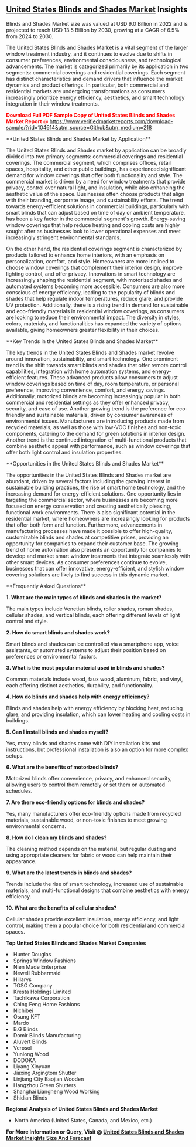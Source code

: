 <h2><a href="https://www.verifiedmarketreports.com/download-sample/?rid=104614&amp;utm_source=Github&amp;utm_medium=218" target="_blank">United States Blinds and Shades Market</a> Insights</h2><p>Blinds and Shades Market size was valued at USD 9.0 Billion in 2022 and is projected to reach USD 13.5 Billion by 2030, growing at a CAGR of 6.5% from 2024 to 2030.</p><p> <p>The United States Blinds and Shades Market is a vital segment of the larger window treatment industry, and it continues to evolve due to shifts in consumer preferences, environmental consciousness, and technological advancements. The market is categorized primarily by its application in two segments: commercial coverings and residential coverings. Each segment has distinct characteristics and demand drivers that influence the market dynamics and product offerings. In particular, both commercial and residential markets are undergoing transformations as consumers increasingly prioritize energy efficiency, aesthetics, and smart technology integration in their window treatments.</p> <p><p><span class=""><span style="color: #ff0000;"><strong>Download Full PDF Sample Copy of United States Blinds and Shades Market Report</strong> @ </span><a href="https://www.verifiedmarketreports.com/download-sample/?rid=104614&amp;utm_source=Github&amp;utm_medium=218" target="_blank">https://www.verifiedmarketreports.com/download-sample/?rid=104614&amp;utm_source=Github&amp;utm_medium=218</a></span></p></p> <p>**United States Blinds and Shades Market by Application**</p> <p>The United States Blinds and Shades market by application can be broadly divided into two primary segments: commercial coverings and residential coverings. The commercial segment, which comprises offices, retail spaces, hospitality, and other public buildings, has experienced significant demand for window coverings that offer both functionality and style. The commercial market is driven by a need for window treatments that provide privacy, control over natural light, and insulation, while also enhancing the aesthetic value of the space. Businesses often choose products that align with their branding, corporate image, and sustainability efforts. The trend towards energy-efficient solutions in commercial buildings, particularly with smart blinds that can adjust based on time of day or ambient temperature, has been a key factor in the commercial segment's growth. Energy-saving window coverings that help reduce heating and cooling costs are highly sought after as businesses look to lower operational expenses and meet increasingly stringent environmental standards. <p>On the other hand, the residential coverings segment is characterized by products tailored to enhance home interiors, with an emphasis on personalization, comfort, and style. Homeowners are more inclined to choose window coverings that complement their interior design, improve lighting control, and offer privacy. Innovations in smart technology are increasingly shaping the residential segment, with motorized shades and automated systems becoming more accessible. Consumers are also more conscious of energy efficiency, leading to the popularity of blinds and shades that help regulate indoor temperatures, reduce glare, and provide UV protection. Additionally, there is a rising trend in demand for sustainable and eco-friendly materials in residential window coverings, as consumers are looking to reduce their environmental impact. The diversity in styles, colors, materials, and functionalities has expanded the variety of options available, giving homeowners greater flexibility in their choices.</p> <p>**Key Trends in the United States Blinds and Shades Market**</p> <p>The key trends in the United States Blinds and Shades market revolve around innovation, sustainability, and smart technology. One prominent trend is the shift towards smart blinds and shades that offer remote control capabilities, integration with home automation systems, and energy-efficient features. These advanced products allow consumers to adjust window coverings based on time of day, room temperature, or personal preference, improving convenience, comfort, and energy savings. Additionally, motorized blinds are becoming increasingly popular in both commercial and residential settings as they offer enhanced privacy, security, and ease of use. Another growing trend is the preference for eco-friendly and sustainable materials, driven by consumer awareness of environmental issues. Manufacturers are introducing products made from recycled materials, as well as those with low-VOC finishes and non-toxic components, catering to the demand for green solutions in interior design. Another trend is the continued integration of multi-functional products that combine aesthetic appeal with performance, such as window coverings that offer both light control and insulation properties.</p> <p>**Opportunities in the United States Blinds and Shades Market**</p> <p>The opportunities in the United States Blinds and Shades market are abundant, driven by several factors including the growing interest in sustainable building practices, the rise of smart home technology, and the increasing demand for energy-efficient solutions. One opportunity lies in targeting the commercial sector, where businesses are becoming more focused on energy conservation and creating aesthetically pleasing, functional work environments. There is also significant potential in the residential market, where homeowners are increasingly looking for products that offer both form and function. Furthermore, advancements in manufacturing processes have made it possible to offer high-quality, customizable blinds and shades at competitive prices, providing an opportunity for companies to expand their customer base. The growing trend of home automation also presents an opportunity for companies to develop and market smart window treatments that integrate seamlessly with other smart devices. As consumer preferences continue to evolve, businesses that can offer innovative, energy-efficient, and stylish window covering solutions are likely to find success in this dynamic market.</p> <p>**Frequently Asked Questions**</p> <p><b>1. What are the main types of blinds and shades in the market?</b></p> <p>The main types include Venetian blinds, roller shades, roman shades, cellular shades, and vertical blinds, each offering different levels of light control and style.</p> <p><b>2. How do smart blinds and shades work?</b></p> <p>Smart blinds and shades can be controlled via a smartphone app, voice assistants, or automated systems to adjust their position based on preferences or environmental factors.</p> <p><b>3. What is the most popular material used in blinds and shades?</b></p> <p>Common materials include wood, faux wood, aluminum, fabric, and vinyl, each offering distinct aesthetics, durability, and functionality.</p> <p><b>4. How do blinds and shades help with energy efficiency?</b></p> <p>Blinds and shades help with energy efficiency by blocking heat, reducing glare, and providing insulation, which can lower heating and cooling costs in buildings.</p> <p><b>5. Can I install blinds and shades myself?</b></p> <p>Yes, many blinds and shades come with DIY installation kits and instructions, but professional installation is also an option for more complex setups.</p> <p><b>6. What are the benefits of motorized blinds?</b></p> <p>Motorized blinds offer convenience, privacy, and enhanced security, allowing users to control them remotely or set them on automated schedules.</p> <p><b>7. Are there eco-friendly options for blinds and shades?</b></p> <p>Yes, many manufacturers offer eco-friendly options made from recycled materials, sustainable wood, or non-toxic finishes to meet growing environmental concerns.</p> <p><b>8. How do I clean my blinds and shades?</b></p> <p>The cleaning method depends on the material, but regular dusting and using appropriate cleaners for fabric or wood can help maintain their appearance.</p> <p><b>9. What are the latest trends in blinds and shades?</b></p> <p>Trends include the rise of smart technology, increased use of sustainable materials, and multi-functional designs that combine aesthetics with energy efficiency.</p> <p><b>10. What are the benefits of cellular shades?</b></p> <p>Cellular shades provide excellent insulation, energy efficiency, and light control, making them a popular choice for both residential and commercial spaces.</p> </p><p><strong>Top United States Blinds and Shades Market Companies</strong></p><div data-test-id=""><p><li>Hunter Douglas</li><li> Springs Window Fashions</li><li> Nien Made Enterprise</li><li> Newell Rubbermaid</li><li> Hillarys</li><li> TOSO Company</li><li> Kresta Holdings Limited</li><li> Tachikawa Corporation</li><li> Ching Feng Home Fashions</li><li> Nichibei</li><li> Osung KFT</li><li> Mardo</li><li> B.G Blinds</li><li> Domir Blinds Manufacturing</li><li> Aluvert Blinds</li><li> Verosol</li><li> Yunlong Wood</li><li> DODOKA</li><li> Liyang Xinyuan</li><li> Jiaxing Argingtom Shutter</li><li> Linjiang City Baojian Wooden</li><li> Hangzhou Green Shutters</li><li> Shanghai Liangheng Wood Working</li><li> Shidian Blinds</li></p><div><strong>Regional Analysis of&nbsp;United States Blinds and Shades Market</strong></div><ul><li dir="ltr"><p dir="ltr">North America&nbsp;(United States, Canada, and Mexico, etc.)</p></li></ul><p><strong>For More Information or Query, Visit @&nbsp;</strong><strong><a href="https://www.verifiedmarketreports.com/product/global-blinds-and-shades-market-growth-status-and-outlook-2019-2024/?utm_source=Github&amp;utm_medium=218" target="_blank">United States Blinds and Shades Market Insights Size And Forecast</a></strong></p></div>
